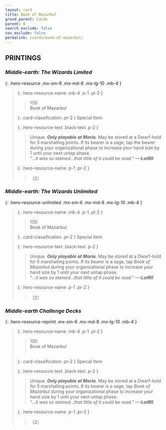 ```yaml
---
layout: card
title: Book of Mazarbul
grand_parent: Cards
parent: B
search_exclude: false
nav_exclude: false
permalink: /cards/book-of-mazarbul/
---
```


## PRINTINGS


### _Middle-earth: The Wizards Limited_

{: .hero-resource .mx-sm-6 .mx-md-8 .mx-lg-10 .mb-4 }
> {: .hero-resource-name .mb-4 .p-1 .pl-2 }
> > <div class="card-mp">1(5)</div>
> > <div class="card-name">Book of Mazarbul</div>
>
> {: .card-classification .pr-2 }
> Special Item
>
> {: .hero-resource-text .black-text .p-2 }
> > _Unique._ ***Only playable at Moria.*** May be stored at a Dwarf-hold for 5 marshalling points. If its bearer is a sage, tap the bearer during your organizational phase to increase your hand size by 1 until your next untap phase. <br>_“...it was so stained...that little of it could be read."_ ***---&#65279;LotRII*** 
> 
> {: .hero-resource-name .p-1 .pr-2 }
> > <div class="card-shield"></div>
> > <div class="card-corruption">〔2〕</div>

### _Middle-earth: The Wizards Unlimited_

{: .hero-resource-unlimited .mx-sm-6 .mx-md-8 .mx-lg-10 .mb-4 }
> {: .hero-resource-name .mb-4 .p-1 .pl-2 }
> > <div class="card-mp">1(5)</div>
> > <div class="card-name">Book of Mazarbul</div>
>
> {: .card-classification .pr-2 }
> Special Item
>
> {: .hero-resource-text .black-text .p-2 }
> > _Unique._ ***Only playable at Moria.*** May be stored at a Dwarf-hold for 5 marshalling points. If its bearer is a sage, tap _Book of Mazarbul_ during your organizational phase to increase your hand size by 1 until your next untap phase. <br>_“...it was so stained...that little of it could be read."_ ***---&#65279;LotRII*** 
> 
> {: .hero-resource-name .p-1 .pr-2 }
> > <div class="card-shield"></div>
> > <div class="card-corruption">〔2〕</div>

### _Middle-earth Challenge Decks_

{: .hero-resource-reprint .mx-sm-6 .mx-md-8 .mx-lg-10 .mb-4 }
> {: .hero-resource-name .mb-4 .p-1 .pl-2 }
> > <div class="card-mp">1(5)</div>
> > <div class="card-name">Book of Mazarbul</div>
> > &nbsp;
>
> {: .card-classification .pr-2 }
> Special Item
>
> {: .hero-resource-text .black-text .p-2 }
> > _Unique._ ***Only playable at Moria.*** May be stored at a Dwarf-hold for 5 marshalling points. If its bearer is a sage, tap _Book of Mazarbul_ during your organizational phase to increase your hand size by 1 until your next untap phase. <br>_“...it was so stained...that little of it could be read."_ ***---&#65279;LotRII*** 
> 
> {: .hero-resource-name .p-1 .pr-2 }
> > <div class="card-shield"></div>
> > <div class="card-corruption">〔2〕</div>
